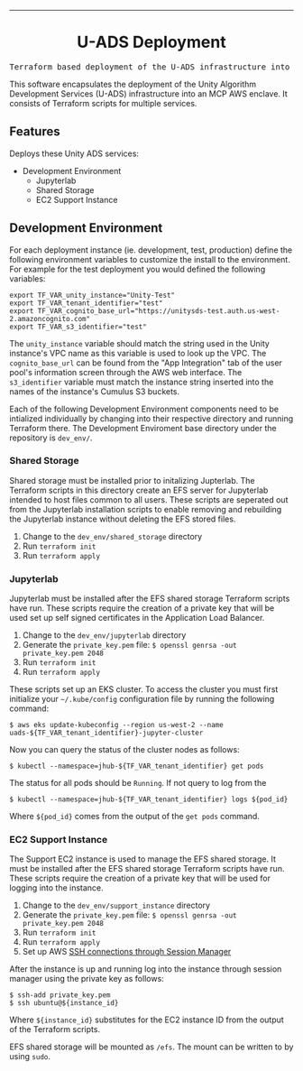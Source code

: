 <!-- Header block for project -->
<hr>

<div align="center">

<!-- ☝️ Replace with your logo (if applicable) via ![](https://uri-to-your-logo-image) ☝️ -->
<!-- ☝️ If you see logo rendering errors, make sure you're not using indentation, or try an HTML IMG tag -->

<h1 align="center">U-ADS Deployment</h1>
<!-- ☝️ Replace with your repo name ☝️ -->

</div>

<pre align="center">Terraform based deployment of the U-ADS infrastructure into MCP-AWS</pre>

<!-- Header block for project -->

<!-- ☝️ Add badges via: https://shields.io e.g. ![](https://img.shields.io/github/your_chosen_action/your_org/your_repo) ☝️ -->

<!-- ☝️ Screenshot of your software (if applicable) via ![](https://uri-to-your-screenshot) ☝️ -->

This software encapsulates the deployment of the Unity Algorithm Development Services (U-ADS) infrastructure into an MCP AWS enclave. It consists of Terraform scripts for multiple services.

<!-- example links>
[Website](INSERT WEBSITE LINK HERE) | [Docs/Wiki](INSERT DOCS/WIKI SITE LINK HERE) | [Discussion Board](INSERT DISCUSSION BOARD LINK HERE) | [Issue Tracker](INSERT ISSUE TRACKER LINK HERE)
-->

## Features

Deploys these Unity ADS services:

* Development Environment
	* Jupyterlab
	* Shared Storage
	* EC2 Support Instance

  
## Development Environment

For each deployment instance (ie. development, test, production) define the following environment variables to customize the install to the environment. For example for the test deployment you would defined the following variables:

```
export TF_VAR_unity_instance="Unity-Test"
export TF_VAR_tenant_identifier="test"
export TF_VAR_cognito_base_url="https://unitysds-test.auth.us-west-2.amazoncognito.com"
export TF_VAR_s3_identifier="test"
```

The `unity_instance` variable should match the string used in the Unity instance's VPC name as this variable is used to look up the VPC. The `cognito_base_url` can be found from the "App Integration" tab of the user pool's information screen through the AWS web interface. The `s3_identifier` variable must match the instance string inserted into the names of the instance's Cumulus S3 buckets.

Each of the following Development Environment components need to be intialized individually by changing into their respective directory and running Terraform there. The Development Enviroment base directory under the repository is `dev_env/`.

### Shared Storage

Shared storage must be installed prior to initalizing Jupterlab. The Terraform scripts in this directory create an EFS server for Jupyterlab intended to host files common to all users. These scripts are seperated out from the Jupyterlab installation scripts to enable removing and rebuilding the Jupyterlab instance without deleting the EFS stored files.

1. Change to the `dev_env/shared_storage` directory
2. Run `terraform init`
3. Run `terraform apply`

### Jupyterlab

Jupyterlab must be installed after the EFS shared storage Terraform scripts have run. These scripts require the creation of a private key that will be used set up self signed certificates in the Application Load Balancer.

1. Change to the `dev_env/jupyterlab` directory
2. Generate the `private_key.pem` file: `$ openssl genrsa -out private_key.pem 2048`
3. Run `terraform init`
4. Run `terraform apply`

These scripts set up an EKS cluster. To access the cluster you must first initialize your `~/.kube/config` configuration file by running the following command:

```
$ aws eks update-kubeconfig --region us-west-2 --name uads-${TF_VAR_tenant_identifier}-jupyter-cluster
```

Now you can query the status of the cluster nodes as follows:

```
$ kubectl --namespace=jhub-${TF_VAR_tenant_identifier} get pods
```

The status for all pods should be ``Running``. If not query to log from the 

```
$ kubectl --namespace=jhub-${TF_VAR_tenant_identifier} logs ${pod_id}
```

Where `${pod_id}` comes from the output of the `get pods` command.

### EC2 Support Instance

The Support EC2 instance is used to manage the EFS shared storage. It must be installed after the EFS shared storage Terraform scripts have run. These scripts require the creation of a private key that will be used for logging into the instance.

1. Change to the `dev_env/support_instance` directory
2. Generate the `private_key.pem` file: `$ openssl genrsa -out private_key.pem 2048`
3. Run `terraform init`
4. Run `terraform apply`
5. Set up AWS [SSH connections through Session Manager](https://docs.aws.amazon.com/systems-manager/latest/userguide/session-manager-getting-started-enable-ssh-connections.html)

After the instance is up and running log into the instance through session manager using the private key as follows:
```
$ ssh-add private_key.pem
$ ssh ubuntu@${instance_id}
```

Where `${instance_id}` substitutes for the EC2 instance ID from the output of the Terraform scripts.

EFS shared storage will be mounted as `/efs`. The mount can be written to by using `sudo`.

